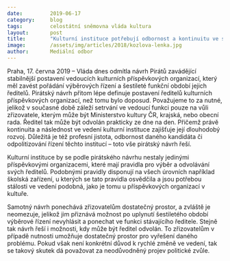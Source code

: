 ```yaml
---
date:         2019-06-17
category:     blog
tags:         celostátní sněmovna vláda kultura
layout:       post
title:        "Kulturní instituce potřebují odbornost a kontinuitu ve svém vedení"
image:        /assets/img/articles/2018/kozlova-lenka.jpg
author:       Mediální odbor
---
```



Praha, 17. června 2019 – Vláda dnes odmítla návrh Pirátů zavádějící stabilnější postavení vedoucích kulturních příspěvkových organizací, který měl zavést pořádání výběrových řízení a šestileté funkční období jejich ředitelů. Pirátský návrh přitom lépe definuje postavení ředitelů kulturních příspěvkových organizací, než tomu bylo doposud. Považujeme to za nutné, jelikož v současné době záleží setrvání ve vedoucí funkci pouze na vůli zřizovatele, kterým může být Ministerstvo kultury ČR, krajská, nebo obecní rada. Ředitel tak může být odvolán prakticky ze dne na den. Přičemž právě kontinuita a následnost ve vedení kulturní instituce zajišťuje její dlouhodobý rozvoj. Důležitá je též profesní jistota, odbornost daného kandidáta či odpolitizování řízení těchto institucí – toto vše pirátský návrh řeší.

Kulturní instituce by se podle pirátského návrhu nestaly jedinými příspěvkovými organizacemi, které mají pravidla pro výběr a odvolávání svých ředitelů. Podobnými pravidly disponují na všech úrovních například školská zařízení, u kterých se tato pravidla osvědčila a jsou potřebou stálosti ve vedení podobná, jako je tomu u příspěvkových organizací v kultuře. 

Samotný návrh ponechává zřizovatelům dostatečný prostor, a zvláště je neomezuje, jelikož jim přiznává možnost po uplynutí šestiletého období výběrové řízení nevyhlásit a ponechat ve funkci stávajícího ředitele. Stejně tak návrh řeší i možnosti, kdy může být ředitel odvolán. To zřizovatelům v případě nutnosti umožňuje dostatečný prostor pro vyřešení daného problému. Pokud však není konkrétní důvod k rychlé změně ve vedení, tak se takový skutek dá považovat za neodůvodněný projev politické zvůle.
